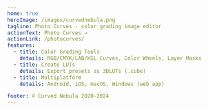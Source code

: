 ```yaml
---
home: true
heroImage: /images/curvednebula.png
tagline: Photo Curves - color grading image editor
actionText: Photo Curves →
actionLink: /photocurves/
features:
  - title: Color Grading Tools
    details: RGB/CMYK/LAB/HSL Curves, Color Wheels, Layer Masks
  - title: Create LUTs
    details: Export presets as 3DLUTs (.cube)
  - title: Multiplatform
    details: Android, iOS, macOS, Windows (web app)

footer: © Curved Nebula 2020-2024
---
```

